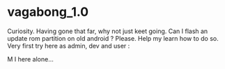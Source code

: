 # vagabong_1.0
Curiosity. Having gone that far, why not just keet going. Can I flash an update rom partition on old android ? Please. Help my learn how to do so. Very first try here as admin, dev and user : 

M I here alone...
